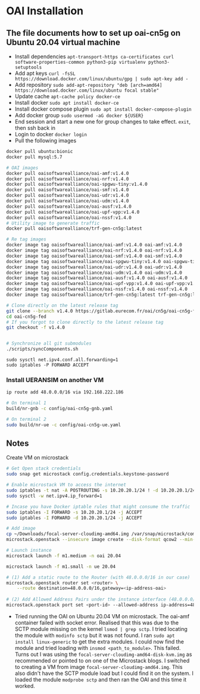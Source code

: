 # OAI Installation

## The file documents how to set up oai-cn5g on Ubuntu 20.04 virtual machine

- Install dependencies `apt-transport-https ca-certificates curl software-properties-common python3-pip virtualenv python3-setuptools`
- Add apt keys `curl -fsSL https://download.docker.com/linux/ubuntu/gpg | sudo apt-key add -`
- Add repository `sudo add-apt-repository "deb [arch=amd64] https://download.docker.com/linux/ubuntu focal stable"`
- Update cache `apt-cache policy docker-ce`
- Install docker `sudo apt install docker-ce`
- Install docker compose plugin `sudo apt install docker-compose-plugin`
- Add docker group `sudo usermod -aG docker ${USER}`
- End session and start a new one for group changes to take effect. `exit`, then ssh  back in
- Login to docker `docker login`
- Pull the following images


```bash
docker pull ubuntu:bionic
docker pull mysql:5.7

# OAI images
docker pull oaisoftwarealliance/oai-amf:v1.4.0
docker pull oaisoftwarealliance/oai-nrf:v1.4.0
docker pull oaisoftwarealliance/oai-spgwu-tiny:v1.4.0
docker pull oaisoftwarealliance/oai-smf:v1.4.0
docker pull oaisoftwarealliance/oai-udr:v1.4.0
docker pull oaisoftwarealliance/oai-udm:v1.4.0
docker pull oaisoftwarealliance/oai-ausf:v1.4.0
docker pull oaisoftwarealliance/oai-upf-vpp:v1.4.0
docker pull oaisoftwarealliance/oai-nssf:v1.4.0
# Utility image to generate traffic
docker pull oaisoftwarealliance/trf-gen-cn5g:latest

# Re tag images
docker image tag oaisoftwarealliance/oai-amf:v1.4.0 oai-amf:v1.4.0
docker image tag oaisoftwarealliance/oai-nrf:v1.4.0 oai-nrf:v1.4.0
docker image tag oaisoftwarealliance/oai-smf:v1.4.0 oai-smf:v1.4.0
docker image tag oaisoftwarealliance/oai-spgwu-tiny:v1.4.0 oai-spgwu-tiny:v1.4.0
docker image tag oaisoftwarealliance/oai-udr:v1.4.0 oai-udr:v1.4.0
docker image tag oaisoftwarealliance/oai-udm:v1.4.0 oai-udm:v1.4.0
docker image tag oaisoftwarealliance/oai-ausf:v1.4.0 oai-ausf:v1.4.0
docker image tag oaisoftwarealliance/oai-upf-vpp:v1.4.0 oai-upf-vpp:v1.4.0
docker image tag oaisoftwarealliance/oai-nssf:v1.4.0 oai-nssf:v1.4.0
docker image tag oaisoftwarealliance/trf-gen-cn5g:latest trf-gen-cn5g:latest

```

```bash
# Clone directly on the latest release tag
git clone --branch v1.4.0 https://gitlab.eurecom.fr/oai/cn5g/oai-cn5g-fed.git
cd oai-cn5g-fed
# If you forgot to clone directly to the latest release tag
git checkout -f v1.4.0


# Synchronize all git submodules
./scripts/syncComponents.sh 

```

```
sudo sysctl net.ipv4.conf.all.forwarding=1
sudo iptables -P FORWARD ACCEPT
```

### Install UERANSIM on another VM

```bash
ip route add 48.0.0.0/16 via 192.168.222.186

# On terminal 1
build/nr-gnb -c config/oai-cn5g-gnb.yaml

# On terminal 2
sudo build/nr-ue -c config/oai-cn5g-ue.yaml
```

## Notes

Create VM on microstack

```bash
# Get Open stack credentials
sudo snap get microstack config.credentials.keystone-password

# Enable microstack VM to access the internet
sudo iptables -t nat -A POSTROUTING -s 10.20.20.1/24 ! -d 10.20.20.1/24 -j MASQUERADE
sudo sysctl -w net.ipv4.ip_forward=1

# Incase you have Docker iptable rules that might consume the traffic
sudo iptables -I FORWARD -s 10.20.20.1/24 -j ACCEPT
sudo iptables -I FORWARD -d 10.20.20.1/24 -j ACCEPT

# Add image
cp ~/Downloads/focal-server-cloudimg-amd64.img /var/snap/microstack/common/images/
microstack.openstack --insecure image create --disk-format qcow2 --min-disk 8 --min-ram 512 --file /var/snap/microstack/common/images/focal-server-cloudimg-amd64.img --public 20.04

# Launch instance
microstack launch -f m1.medium -n oai 20.04

microstack launch -f m1.small -n ue 20.04

# (1) Add a static route to the Router (with 48.0.0.0/16 in our case)
microstack.openstack router set <router> \
    --route destination=48.0.0.0/16,gateway=<ip-address-oai>
    
# (2) Add Allowed Address Pairs under the instance interface (48.0.0.0/16 in our case)
microstack.openstack port set <port-id> --allowed-address ip-address=48.0.0.0/16
```

- Tried running the OAI on Ubuntu 20.04 VM on microstack. The oai-amf container failed with socket error. Realised that this was due to the SCTP module missing on the kernel `lsmod | grep sctp`. I tried locating the module with `modinfo sctp` but it was not found. I ran `sudo apt install linux-generic` to get the extra modules. I could now find the module and tried loading with `insmod <path_to_module>`. This failed. Turns out I was using the `focal-server-cloudimg-amd64-disk-kvm.img` as recommended or pointed to on one of the Microstack blogs. I switched to creating a VM from image `focal-server-cloudimg-amd64.img`. This also didn't have the SCTP module load but I could find it on the system. I loaded the module `modprobe sctp` and then ran the OAI and this time it worked.